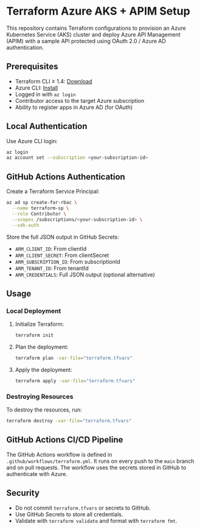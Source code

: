 # Terraform Azure AKS + APIM Setup

This repository contains Terraform configurations to provision an Azure Kubernetes Service (AKS) cluster and deploy Azure API Management (APIM) with a sample API protected using OAuth 2.0 / Azure AD authentication.

## Prerequisites

- Terraform CLI ≥ 1.4: [Download](https://developer.hashicorp.com/terraform/downloads)
- Azure CLI: [Install](https://learn.microsoft.com/en-us/cli/azure/install-azure-cli)
- Logged in with `az login`
- Contributor access to the target Azure subscription
- Ability to register apps in Azure AD (for OAuth)

## Local Authentication

Use Azure CLI login:

```bash
az login
az account set --subscription <your-subscription-id>
```

## GitHub Actions Authentication

Create a Terraform Service Principal:

```bash
az ad sp create-for-rbac \
  --name terraform-sp \
  --role Contributor \
  --scopes /subscriptions/<your-subscription-id> \
  --sdk-auth
```

Store the full JSON output in GitHub Secrets:

- `ARM_CLIENT_ID`: From clientId
- `ARM_CLIENT_SECRET`: From clientSecret
- `ARM_SUBSCRIPTION_ID`: From subscriptionId
- `ARM_TENANT_ID`: From tenantId
- `ARM_CREDENTIALS`: Full JSON output (optional alternative)

## Usage

### Local Deployment

1. Initialize Terraform:

   ```bash
   terraform init
   ```

2. Plan the deployment:

   ```bash
   terraform plan -var-file="terraform.tfvars"
   ```

3. Apply the deployment:

   ```bash
   terraform apply -var-file="terraform.tfvars"
   ```

### Destroying Resources

To destroy the resources, run:

```bash
terraform destroy -var-file="terraform.tfvars"
```

## GitHub Actions CI/CD Pipeline

The GitHub Actions workflow is defined in `.github/workflows/terraform.yml`. It runs on every push to the `main` branch and on pull requests. The workflow uses the secrets stored in GitHub to authenticate with Azure.

## Security

- Do not commit `terraform.tfvars` or secrets to GitHub.
- Use GitHub Secrets to store all credentials.
- Validate with `terraform validate` and format with `terraform fmt`.
